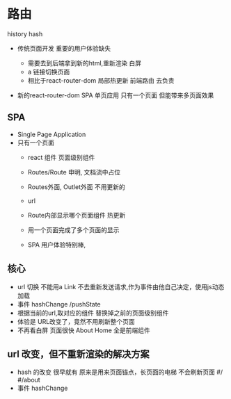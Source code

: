# 路由

history
hash

- 传统页面开发
    重要的用户体验缺失
    - 需要去到后端拿到新的html,重新渲染
        白屏
    - a 链接切换页面 
    - 相比于react-router-dom 局部热更新
    前端路由 去负责 

- 新的react-router-dom SPA 单页应用
    只有一个页面 但能带来多页面效果

## SPA
- Single Page Application
- 只有一个页面
    - react 组件
        页面级别组件
    - Routes/Route 申明,  文档流中占位
    - Routes外面, Outlet外面 不用更新的
    - url
    - Route内部显示哪个页面组件
        热更新
    
    - 用一个页面完成了多个页面的显示
    - SPA 用户体验特别棒, 

## 核心
- url 切换
    不能用a
    Link 
    不去重新发送请求,作为事件由他自己决定，使用js动态加载
- 事件 hashChange /pushState
- 根据当前的url,取对应的组件
    替换掉之前的页面级别组件
- 体验是
    URL改变了，竟然不用刷新整个页面
- 不再看白屏
    页面很快
    About
    Home 全是前端组件

## url 改变，但不重新渲染的解决方案
- hash 的改变 很早就有
     原来是用来页面锚点，长页面的电梯
     不会刷新页面
    #/
    #/about
- 事件
    hashChange